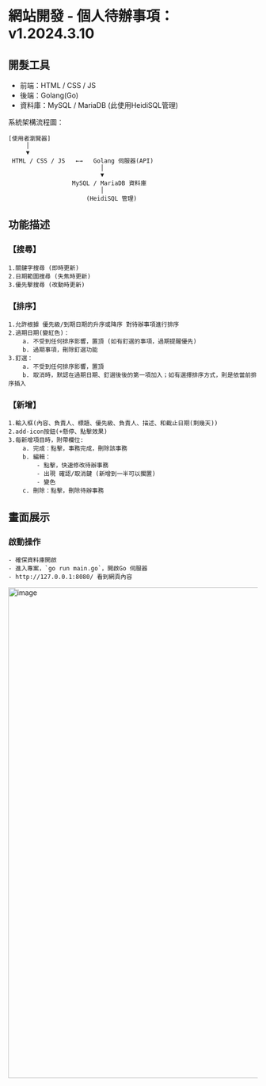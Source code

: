 # 網站開發 - 個人待辦事項：v1.2024.3.10
## 開髮工具
- 前端：HTML / CSS / JS
- 後端：Golang(Go)
- 資料庫：MySQL / MariaDB (此使用HeidiSQL管理)
  
系統架構流程圖：
``` 
[使用者瀏覽器]
     │
     ▼
 HTML / CSS / JS   ←→   Golang 伺服器(API)
                          │
                          ▼
                  MySQL / MariaDB 資料庫
                          │
                      (HeidiSQL 管理)

```
## 功能描述
### 【搜尋】
    1.關鍵字搜尋 (即時更新) 
    2.日期範圍搜尋 (失焦時更新) 
    3.優先擊搜尋 (改動時更新)

### 【排序】
    1.允許根據 優先級/到期日期的升序或降序 對待辦事項進行排序
    2.過期日期(變紅色)：
        a. 不受到任何排序影響，置頂 (如有釘選的事項，過期提醒優先)
        b. 過期事項，刪除釘選功能
    3.釘選：
        a. 不受到任何排序影響，置頂 
        b. 取消時，默認在過期日期、釘選後後的第一項加入；如有選擇排序方式，則是依當前排序插入

### 【新增】
    1.輸入框(內容、負責人、標題、優先級、負責人、描述、和截止日期(剩幾天))
    2.add-icon按鈕(+懸停、點擊效果)
    3.每新增項目時，附帶欄位:
        a. 完成：點擊，事務完成，刪除該事務
        b. 編輯：
            - 點擊，快速修改待辦事務
            - 出現 確認/取消鍵 (新增到一半可以擱置)
            - 變色
        c. 刪除：點擊，刪除待辦事務
        
## 畫面展示
### 啟動操作
    - 確保資料庫開啟
    - 進入專案，`go run main.go`，開啟Go 伺服器
    - http://127.0.0.1:8080/ 看到網頁內容
    
<img width="1702" height="990" alt="image" src="https://github.com/user-attachments/assets/b1d5af23-57bf-41f1-9e5f-71da36a6d315" />
